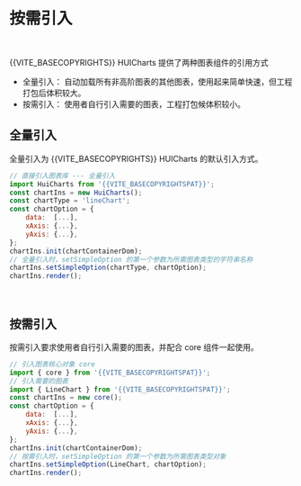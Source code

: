 # 按需引入

</br>

{{VITE_BASECOPYRIGHTS}} HUICharts 提供了两种图表组件的引用方式
- 全量引入： 自动加载所有非高阶图表的其他图表，使用起来简单快速，但工程打包后体积较大。
- 按需引入： 使用者自行引入需要的图表，工程打包候体积较小。


## 全量引入

全量引入为 {{VITE_BASECOPYRIGHTS}} HUICharts 的默认引入方式。

```javascript
// 直接引入图表库 --- 全量引入
import HuiCharts from '{{VITE_BASECOPYRIGHTSPAT}}';
const chartIns = new HuiCharts();
const chartType = 'lineChart';
const chartOption = {
    data:  [...],
    xAxis: {...},
    yAxis: {...},
};
chartIns.init(chartContainerDom); 
// 全量引入时，setSimpleOption 的第一个参数为所需图表类型的字符串名称
chartIns.setSimpleOption(chartType, chartOption);
chartIns.render();
```

</br>

## 按需引入

按需引入要求使用者自行引入需要的图表，并配合 core 组件一起使用。

```javascript
// 引入图表核心对象 core
import { core } from '{{VITE_BASECOPYRIGHTSPAT}}';
// 引入需要的图表
import { LineChart } from '{{VITE_BASECOPYRIGHTSPAT}}';
const chartIns = new core();
const chartOption = {
    data:  [...],
    xAxis: {...},
    yAxis: {...},
};
chartIns.init(chartContainerDom); 
// 按需引入时，setSimpleOption 的第一个参数为所需图表类型对象
chartIns.setSimpleOption(LineChart, chartOption);
chartIns.render();
```